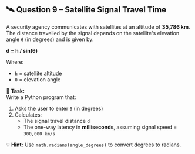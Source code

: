 ## 🛰️ Question 9 – Satellite Signal Travel Time

A security agency communicates with satellites at an altitude of **35,786 km**.  
The distance travelled by the signal depends on the satellite's elevation angle `θ` (in degrees) and is given by:

**d = h / sin(θ)**

Where:  
- `h` = satellite altitude  
- `θ` = elevation angle  

📌 **Task:**  
Write a Python program that:  
1. Asks the user to enter `θ` (in degrees)  
2. Calculates:
   - The signal travel distance `d`  
   - The one-way latency in **milliseconds**, assuming signal speed = `300,000 km/s`  

💡 **Hint:** Use `math.radians(angle_degrees)` to convert degrees to radians.  
